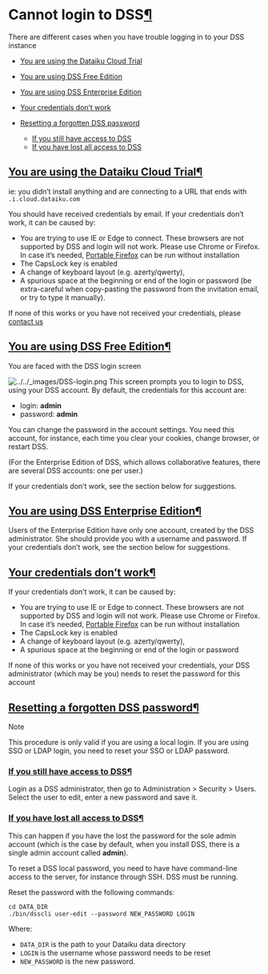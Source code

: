 Cannot login to DSS[¶](#cannot-login-to-dss "Permalink to this heading")
========================================================================


There are different cases when you have trouble logging in to your DSS instance



* [You are using the Dataiku Cloud Trial](#you-are-using-the-dataiku-cloud-trial)
* [You are using DSS Free Edition](#you-are-using-dss-free-edition)
* [You are using DSS Enterprise Edition](#you-are-using-dss-enterprise-edition)
* [Your credentials don’t work](#your-credentials-don-t-work)
* [Resetting a forgotten DSS password](#resetting-a-forgotten-dss-password)


	+ [If you still have access to DSS](#if-you-still-have-access-to-dss)
	+ [If you have lost all access to DSS](#if-you-have-lost-all-access-to-dss)




[You are using the Dataiku Cloud Trial](#id2)[¶](#you-are-using-the-dataiku-cloud-trial "Permalink to this heading")
--------------------------------------------------------------------------------------------------------------------


ie: you didn’t install anything and are connecting to a URL that ends with `.i.cloud.dataiku.com`


You should have received credentials by email. If your credentials don’t work, it can be caused by:


* You are trying to use IE or Edge to connect. These browsers are not supported by DSS and login will not work. Please use Chrome or Firefox. In case it’s needed, [Portable Firefox](http://portableapps.com/apps/internet/firefox_portable) can be run without installation
* The CapsLock key is enabled
* A change of keyboard layout (e.g. azerty/qwerty),
* A spurious space at the beginning or end of the login or password (be extra\-careful when copy\-pasting the password from the invitation email, or try to type it manually).


If none of this works or you have not received your credentials, please [contact us](../obtaining-support.html)




[You are using DSS Free Edition](#id3)[¶](#you-are-using-dss-free-edition "Permalink to this heading")
------------------------------------------------------------------------------------------------------


You are faced with the DSS login screen


![../../_images/DSS-login.png](../../_images/DSS-login.png)
This screen prompts you to login to DSS, using your DSS account. By default, the credentials for this account are:


* login: **admin**
* password: **admin**


You can change the password in the account settings. You need this account, for instance, each time you clear your cookies, change browser, or restart DSS.


(For the Enterprise Edition of DSS, which allows collaborative features, there are several DSS accounts: one per user.)


If your credentials don’t work, see the section below for suggestions.




[You are using DSS Enterprise Edition](#id4)[¶](#you-are-using-dss-enterprise-edition "Permalink to this heading")
------------------------------------------------------------------------------------------------------------------


Users of the Enterprise Edition have only one account, created by the DSS administrator. She should provide you with a username and password. If your credentials don’t work, see the section below for suggestions.




[Your credentials don’t work](#id5)[¶](#your-credentials-don-t-work "Permalink to this heading")
------------------------------------------------------------------------------------------------


If your credentials don’t work, it can be caused by:


* You are trying to use IE or Edge to connect. These browsers are not supported by DSS and login will not work. Please use Chrome or Firefox. In case it’s needed, [Portable Firefox](http://portableapps.com/apps/internet/firefox_portable) can be run without installation
* The CapsLock key is enabled
* A change of keyboard layout (e.g. azerty/qwerty),
* A spurious space at the beginning or end of the login or password


If none of this works or you have not received your credentials, your DSS administrator (which may be you) needs to reset the password for this account




[Resetting a forgotten DSS password](#id6)[¶](#resetting-a-forgotten-dss-password "Permalink to this heading")
--------------------------------------------------------------------------------------------------------------



Note


This procedure is only valid if you are using a local login. If you are using SSO or LDAP login, you need to reset your SSO or LDAP password.




### [If you still have access to DSS](#id7)[¶](#if-you-still-have-access-to-dss "Permalink to this heading")


Login as a DSS administrator, then go to Administration \> Security \> Users. Select the user to edit, enter a new password and save it.




### [If you have lost all access to DSS](#id8)[¶](#if-you-have-lost-all-access-to-dss "Permalink to this heading")


This can happen if you have the lost the password for the sole admin account (which is the case by default, when you install DSS, there is a single admin account called **admin**).


To reset a DSS local password, you need to have have command\-line access to the server, for instance through SSH. DSS must be running.


Reset the password with the following commands:



```
cd DATA_DIR
./bin/dsscli user-edit --password NEW_PASSWORD LOGIN

```


Where:


* `DATA_DIR` is the path to your Dataiku data directory
* `LOGIN` is the username whose password needs to be reset
* `NEW_PASSWORD` is the new password.